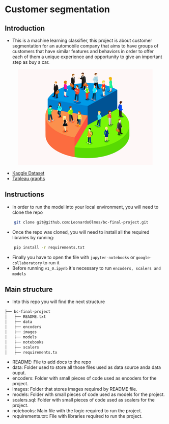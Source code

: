 # Customer segmentation

## Introduction
* This is a machine learning classifier, this project is about customer segmentation for an automobile company that aims to have groups of customers that have similar features and behaviors in order to offer each of them a unique experience and opportunity to give an important step as buy a car. 

<div align="center">
    <img src="./images/customer_segmnt.png" width="423" height="300">
</div>


* [Kaggle Dataset](https://www.kaggle.com/datasets/abisheksudarshan/customer-segmentation)
* [Tableau graphs](https://public.tableau.com/views/CustomerSegmentation_16948346728760/CustomersbyGender?:language=es-ES&publish=yes&:display_count=n&:origin=viz_share_link)

## Instructions
 - In order to run the model into your local environment, you will need to clone the repo 
 ```bash
     git clone git@github.com:LeonardoOlmos/bc-final-project.git
 ```
 - Once the repo was cloned, you will need to install all the required libraries by running:
 ```bash
     pip install -r requirements.txt
 ```
 - Finally you have to open the file with `jupyter-notebooks` or `google-collaboratory` to run it
 - Before running `v1_0.ipynb` it's necessary to run `encoders, scalers and models`

## Main structure
- Into this repo you will find the next structure

```
├── bc-final-project
│   ├── README.txt
│   ├── data
│   ├── encoders
│   ├── images
│   ├── models
│   ├── notebooks
│   ├── scalers
│   ├── requirements.tx
```

* README: File to add docs to the repo
* data: Folder used to store all those files used as data source anda data ouput.
* encoders: Folder with small pieces of code used as encoders for the project.
* images: Folder that stores images required by README file.
* models: Folder with small pieces of code used as models for the project.
* scalers.sql: Folder with small pieces of code used as scalers for the project.
* notebooks: Main file with the logic required to run the project.
* requirements.txt: File with libraries required to run the project.
